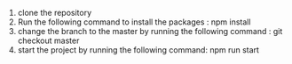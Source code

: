 1. clone the repository
2. Run the following command to install the packages :
   npm install
3. change the branch to the master by running the following command :
   git checkout master
4. start the project by running the following command:
   npm run start
